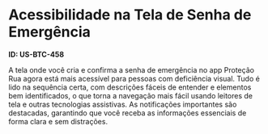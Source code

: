 # Acessibilidade na Tela de Senha de Emergência

**ID: US-BTC-458**

A tela onde você cria e confirma a senha de emergência no app Proteção Rua agora está mais acessível para pessoas com deficiência visual. Tudo é lido na sequência certa, com descrições fáceis de entender e elementos bem identificados, o que torna a navegação mais fácil usando leitores de tela e outras tecnologias assistivas. As notificações importantes são destacadas, garantindo que você receba as informações essenciais de forma clara e sem distrações.